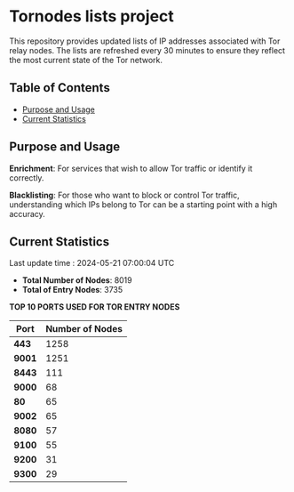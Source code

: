 # Tornodes lists project

This repository provides updated lists of IP addresses associated with Tor relay nodes. The lists are refreshed every 30 minutes to ensure they reflect the most current state of the Tor network.

## Table of Contents

- [Purpose and Usage](#purpose-and-usage)
- [Current Statistics](#current-statistics)


## Purpose and Usage

**Enrichment**: For services that wish to allow Tor traffic or identify it correctly.

**Blacklisting**: For those who want to block or control Tor traffic, understanding which IPs belong to Tor can be a starting point with a high accuracy.

## Current Statistics

Last update time : 2024-05-21 07:00:04 UTC

- **Total Number of Nodes**: 8019
- **Total of Entry Nodes**: 3735

**TOP 10 PORTS USED FOR TOR ENTRY NODES**

| **Port** | **Number of Nodes** |
|------|-----------------|
| **443**   | 1258  |
| **9001**   | 1251  |
| **8443**   | 111  |
| **9000**   | 68  |
| **80**   | 65  |
| **9002**   | 65  |
| **8080**   | 57  |
| **9100**   | 55  |
| **9200**   | 31  |
| **9300**   | 29  |

